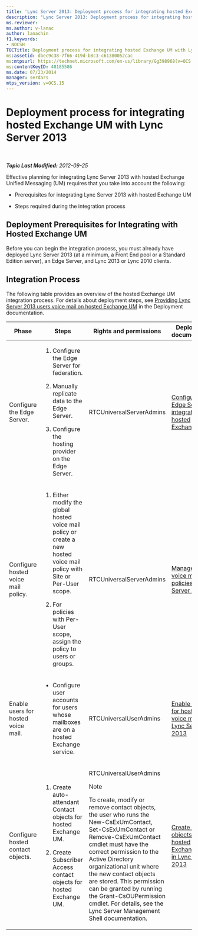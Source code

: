 ```yaml
---
title: 'Lync Server 2013: Deployment process for integrating hosted Exchange UM'
description: "Lync Server 2013: Deployment process for integrating hosted Exchange UM."
ms.reviewer: 
ms.author: v-lanac
author: lanachin
f1.keywords:
- NOCSH
TOCTitle: Deployment process for integrating hosted Exchange UM with Lync Server
ms:assetid: dbec9c38-7f66-419d-b8c3-c61380052cac
ms:mtpsurl: https://technet.microsoft.com/en-us/library/Gg398968(v=OCS.15)
ms:contentKeyID: 48185586
ms.date: 07/23/2014
manager: serdars
mtps_version: v=OCS.15
---
```


# Deployment process for integrating hosted Exchange UM with Lync Server 2013

<div data-xmlns="http://www.w3.org/1999/xhtml">

<div class="topic" data-xmlns="http://www.w3.org/1999/xhtml" data-msxsl="urn:schemas-microsoft-com:xslt" data-cs="https://msdn.microsoft.com/">

<div data-asp="https://msdn2.microsoft.com/asp">



</div>

<div id="mainSection">

<div id="mainBody">

<span> </span>

_**Topic Last Modified:** 2012-09-25_

Effective planning for integrating Lync Server 2013 with hosted Exchange Unified Messaging (UM) requires that you take into account the following:

  - Prerequisites for integrating Lync Server 2013 with hosted Exchange UM

  - Steps required during the integration process

<div>

## Deployment Prerequisites for Integrating with Hosted Exchange UM

Before you can begin the integration process, you must already have deployed Lync Server 2013 (at a minimum, a Front End pool or a Standard Edition server), an Edge Server, and Lync 2013 or Lync 2010 clients.

</div>

<div>

## Integration Process

The following table provides an overview of the hosted Exchange UM integration process. For details about deployment steps, see [Providing Lync Server 2013 users voice mail on hosted Exchange UM](lync-server-2013-providing-lync-server-users-voice-mail-on-hosted-exchange-um.md) in the Deployment documentation.


<table>
<colgroup>
<col style="width: 25%" />
<col style="width: 25%" />
<col style="width: 25%" />
<col style="width: 25%" />
</colgroup>
<thead>
<tr class="header">
<th>Phase</th>
<th>Steps</th>
<th>Rights and permissions</th>
<th>Deployment documentation</th>
</tr>
</thead>
<tbody>
<tr class="odd">
<td><p>Configure the Edge Server.</p></td>
<td><ol>
<li><p>Configure the Edge Server for federation.</p></li>
<li><p>Manually replicate data to the Edge Server.</p></li>
<li><p>Configure the hosting provider on the Edge Server.</p></li>
</ol></td>
<td><p>RTCUniversalServerAdmins</p></td>
<td><p><a href="lync-server-2013-configure-the-edge-server-for-integration-with-hosted-exchange-um.md">Configure the Edge Server for integration with hosted Exchange UM</a></p></td>
</tr>
<tr class="even">
<td><p>Configure hosted voice mail policy.</p></td>
<td><ol>
<li><p>Either modify the global hosted voice mail policy or create a new hosted voice mail policy with Site or Per-User scope.</p></li>
<li><p>For policies with Per-User scope, assign the policy to users or groups.</p></li>
</ol></td>
<td><p>RTCUniversalServerAdmins</p></td>
<td><p><a href="lync-server-2013-manage-hosted-voice-mail-policies.md">Manage hosted voice mail policies in Lync Server 2013</a></p></td>
</tr>
<tr class="odd">
<td><p>Enable users for hosted voice mail.</p></td>
<td><ul>
<li><p>Configure user accounts for users whose mailboxes are on a hosted Exchange service.</p></li>
</ul></td>
<td><p>RTCUniversalUserAdmins</p></td>
<td><p><a href="lync-server-2013-enable-users-for-hosted-voice-mail.md">Enable users for hosted voice mail in Lync Server 2013</a></p></td>
</tr>
<tr class="even">
<td><p>Configure hosted contact objects.</p></td>
<td><ol>
<li><p>Create auto-attendant Contact objects for hosted Exchange UM.</p></li>
<li><p>Create Subscriber Access contact objects for hosted Exchange UM.</p></li>
</ol></td>
<td><p>RTCUniversalUserAdmins</p>
<div>

> [!NOTE]  
> To create, modify or remove contact objects, the user who runs the New-CsExUmContact, Set-CsExUmContact or Remove-CsExUmContact cmdlet must have the correct permission to the Active Directory organizational unit where the new contact objects are stored. This permission can be granted by running the Grant-CsOUPermission cmdlet. For details, see the Lync Server Management Shell documentation.


</div></td>
<td><p><a href="lync-server-2013-create-contact-objects-for-hosted-exchange-um.md">Create contact objects for hosted Exchange UM in Lync Server 2013</a></p></td>
</tr>
</tbody>
</table>


</div>

</div>

<span> </span>

</div>

</div>

</div>

